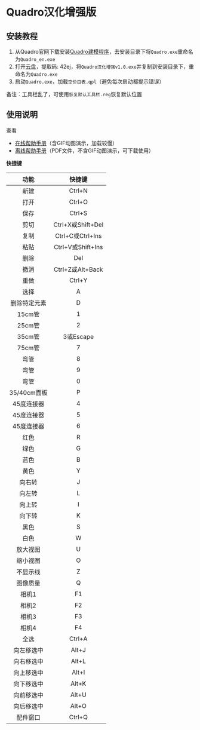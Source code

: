 # Quadro汉化增强版

## 安装教程

1.  从Quadro官网下载安装[Quadro建模程序](https://quadromdb.com/sites/default/files/mdb/program/QUADRO-Setup-English.zip)，去安装目录下将`Quadro.exe`重命名为`Quadro_en.exe`
2.  打开[云盘](https://www.aliyundrive.com/s/nz5buoeM9tz)，提取码: 42ej，将`Quadro汉化增强v1.0.exe`并复制到安装目录下，重命名为`Quadro.exe`
3.  启动`Quadro.exe`，加载`空价目表.qpl`（避免每次启动都提示错误）

备注：工具栏乱了，可使用`恢复默认工具栏.reg`恢复默认位置

## 使用说明

查看

- [在线帮助手册](/%E5%B8%AE%E5%8A%A9%E6%89%8B%E5%86%8C.md)（含GIF动图演示，加载较慢）
- [离线帮助手册](/%E5%B8%AE%E5%8A%A9%E6%89%8B%E5%86%8C.pdf)（PDF文件，不含GIF动图演示，可下载使用）


**快捷键**

| 功能      |     快捷键 | 
| :--------: | :--------:| 
|	新建	|	Ctrl+N	|
|	打开	|	Ctrl+O	|
|	保存	|	Ctrl+S	|
|	剪切	|	Ctrl+X或Shift+Del	|
|	复制	|	Ctrl+C或Ctrl+Ins	|
|	粘贴	|	Ctrl+V或Shift+Ins	|
|	删除	|	Del	|
|	撤消	|	Ctrl+Z或Alt+Back	|
|	重做	|	Ctrl+Y	|
|	选择	|	A	|
|	删除特定元素	|	D	|
|	15cm管	|	1	|
|	25cm管	|	2	|
|	35cm管	|	3或Escape	|
|	75cm管	|	7	|
|	弯管	|	8	|
|	弯管	|	9	|
|	弯管	|	0	|
|	35/40cm面板	|	P	|
|	45度连接器	|	4	|
|	45度连接器	|	5	|
|	45度连接器	|	6	|
|	红色	|	R	|
|	绿色	|	G	|
|	蓝色	|	B	|
|	黄色	|	Y	|
|	向右转	|	J	|
|	向左转	|	L	|
|	向上转	|	I	|
|	向下转	|	K	|
|	黑色	|	S	|
|	白色	|	W	|
|	放大视图	|	U	|
|	缩小视图	|	O	|
|	不显示线	|	Z	|
|	图像质量	|	Q	|
|	相机1	|	F1	|
|	相机2	|	F2	|
|	相机3	|	F3	|
|	相机4	|	F4	|
|	全选	|	Ctrl+A	|
|	向左移选中	|	Alt+J	|
|	向右移选中	|	Alt+L	|
|	向上移选中	|	Alt+I	|
|	向下移选中	|	Alt+K	|
|	向前移选中	|	Alt+U	|
|	向后移选中	|	Alt+O	|
|	配件窗口	|	Ctrl+Q	|

